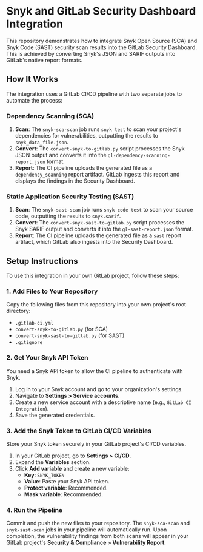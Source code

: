 # Snyk and GitLab Security Dashboard Integration

This repository demonstrates how to integrate Snyk Open Source (SCA) and Snyk Code (SAST) security scan results into the GitLab Security Dashboard. This is achieved by converting Snyk's JSON and SARIF outputs into GitLab's native report formats.

## How It Works

The integration uses a GitLab CI/CD pipeline with two separate jobs to automate the process:

### Dependency Scanning (SCA)

1.  **Scan**: The `snyk-sca-scan` job runs `snyk test` to scan your project's dependencies for vulnerabilities, outputting the results to `snyk_data_file.json`.
2.  **Convert**: The `convert-snyk-to-gitlab.py` script processes the Snyk JSON output and converts it into the `gl-dependency-scanning-report.json` format.
3.  **Report**: The CI pipeline uploads the generated file as a `dependency_scanning` report artifact. GitLab ingests this report and displays the findings in the Security Dashboard.

### Static Application Security Testing (SAST)

1.  **Scan**: The `snyk-sast-scan` job runs `snyk code test` to scan your source code, outputting the results to `snyk.sarif`.
2.  **Convert**: The `convert-snyk-sast-to-gitlab.py` script processes the Snyk SARIF output and converts it into the `gl-sast-report.json` format.
3.  **Report**: The CI pipeline uploads the generated file as a `sast` report artifact, which GitLab also ingests into the Security Dashboard.

## Setup Instructions

To use this integration in your own GitLab project, follow these steps:

### 1. Add Files to Your Repository

Copy the following files from this repository into your own project's root directory:

*   `.gitlab-ci.yml`
*   `convert-snyk-to-gitlab.py` (for SCA)
*   `convert-snyk-sast-to-gitlab.py` (for SAST)
*   `.gitignore`

### 2. Get Your Snyk API Token

You need a Snyk API token to allow the CI pipeline to authenticate with Snyk.

1.  Log in to your Snyk account and go to your organization's settings.
2.  Navigate to **Settings > Service accounts**.
3.  Create a new service account with a descriptive name (e.g., `GitLab CI Integration`).
4.  Save the generated credentials.

### 3. Add the Snyk Token to GitLab CI/CD Variables

Store your Snyk token securely in your GitLab project's CI/CD variables.

1.  In your GitLab project, go to **Settings > CI/CD**.
2.  Expand the **Variables** section.
3.  Click **Add variable** and create a new variable:
    *   **Key**: `SNYK_TOKEN`
    *   **Value**: Paste your Snyk API token.
    *   **Protect variable**: Recommended.
    *   **Mask variable**: Recommended.

### 4. Run the Pipeline

Commit and push the new files to your repository. The `snyk-sca-scan` and `snyk-sast-scan` jobs in your pipeline will automatically run. Upon completion, the vulnerability findings from both scans will appear in your GitLab project's **Security & Compliance > Vulnerability Report**.
